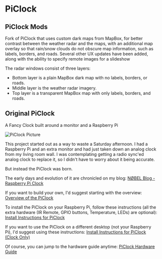 # PiClock
## PiClock Mods
Fork of PiClock that uses custom dark maps from MapBox, for better contrast 
between the weather radar and the maps, with an additional map overlay so that 
rain/snow clouds do not obscure map information, such as labels, borders, and roads.
Several other UX updates have been added, along with the ability to specify remote images for a slideshow

The radar windows consist of three layers:
 - Bottom layer is a plain MapBox dark map with no labels, borders, or roads.
 - Middle layer is the weather radar imagery.
 - Top layer is a transparent MapBox map with only labels, borders, and roads.

## Original PiClock
A Fancy Clock built around a monitor and a Raspberry Pi

![PiClock Picture](Pictures/20150307_222711.jpg)

This project started out as a way to waste a Saturday afternoon.
I had a Raspberry Pi and an extra monitor and had just taken down an analog clock from my living room wall.
I was contemplating getting a radio sync'ed analog clock to replace it, so I didn't have to worry about
it being accurate.

But instead the PiClock was born.

The early days and evolution of it are chronicled on my blog:
[NØBEL Blog - Raspberry Pi Clock](http://n0bel.net/v1/index.php/projects/raspberry-pi-clock)

If you want to build your own, I'd suggest starting with the overview:
[Overview of the PiClock](Documentation/Overview.md)

To install the PiClock on your Raspberry Pi, follow these instructions (all the extra hardware (IR Remote, GPIO buttons, Temperature, LEDs) are optional):
[Install Instructions for PiClock](Documentation/Install.md)

If you want to use the PiClock on a different desktop (not your Raspberry Pi), I'd suggest using these instructions:
[Install Instructions for PiClock (Clock Only)](Documentation/Install-Clock-Only.md)

Of course, you can jump to the hardware guide anytime:
[PiClock Hardware Guide](Documentation/Hardware.md)